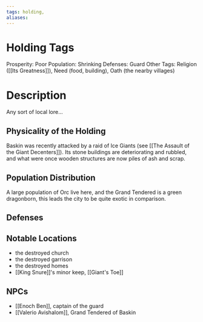```yaml
---
tags: holding,
aliases:
---
```

# Holding Tags
Prosperity: Poor
Population: Shrinking
Defenses: Guard
Other Tags: Religion ([[Its Greatness]]), Need (food, building), Oath (the nearby villages)

# Description
Any sort of local lore...

## Physicality of the Holding
Baskin was recently attacked by a raid of Ice Giants (see [[The Assault of the Giant Decenters]]). Its stone buildings are deteriorating and rubbled, and what were once wooden structures are now piles of ash and scrap.

## Population Distribution
A large population of Orc live here, and the Grand Tendered is a green dragonborn, this leads the city to be quite exotic in comparison.

## Defenses

## Notable Locations
- the destroyed church
- the destroyed garrison
- the destroyed homes
- [[King Snure]]'s minor keep, [[Giant's Toe]]

## NPCs
- [[Enoch Ben]], captain of the guard
- [[Valerio Avishalom]], Grand Tendered of Baskin

